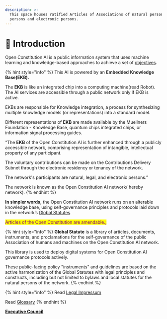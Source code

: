 ```yaml
---
description: >-
  This space houses ratified Articles of Associations of natural persons, legal
  persons and electronic persons.
---
```


# 🎵 Introduction

Open Constitution AI is a public information system that uses machine learning and knowledge-based approaches to achieve a set of [objectives](articles/objectives.md).



{% hint style="info" %}
This AI is powered by an **Embedded** **Knowledge Base(EKB).**

The **EKB** is like an integrated chip into a computing machine(read Robot). The AI services are accessible through a public network only if EKB is active.&#x20;

EKBs are responsible for Knowledge integration, a process for synthesizing multiple knowledge models (or representations) into a standard model.

Different representations of **EKB** are made available by the Muellners Foundation - Knowledge Base, quantum chips integrated chips, or information signal processing guides.&#x20;

“The **EKB** of the Open Constitution AI is further enhanced through a publicly accessible network, comprising representation of intangible, intellectual property of any participant.

The voluntary contributions can be made on the Contributions Delivery Subnet through the electronic residency or tenancy of the network.&#x20;

The network's participants are natural, legal, and electronic persons.”

The network is known as the Open Constitution AI network( hereby network).
{% endhint %}

**In simpler words,** the Open Constitution AI network runs on an alterable knowledge base, using self-governance principles and protocols laid down in the network’s [Global Statutes](articles/statutes-muellners-foundation/).&#x20;

<mark style="color:purple;">Articles of the Open Constitution are amendable.;</mark>

{% hint style="info" %}
**Global Statute** is a library of articles, documents, instruments, and proclamations for the self-governance of the public Association of humans and machines on the Open Constitution AI network.&#x20;

This library is used to deploy digital systems for Open Constitution AI governance protocols actively.&#x20;

These public-facing policy "instruments" and guidelines are based on the active harmonization of the Global Statutes with legal principles and constructs, including but not limited to bylaws and local statutes for the natural persons of the network.&#x20;
{% endhint %}

{% hint style="info" %}
Read [Legal Impressum](fiscal-hosts/legal-impressum/)

Read [Glossary](glossary.md)
{% endhint %}

[**Executive Council**](foundation/executive-council.md)
